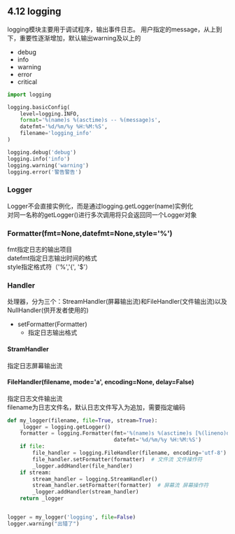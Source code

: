 ## 4.12 logging
logging模块主要用于调试程序，输出事件日志。
用户指定的message，从上到下，重要性逐渐增加，默认输出warning及以上的
- debug
- info
- warning
- error
- critical
```python
import logging

logging.basicConfig(
    level=logging.INFO,
    format='%(name)s %(asctime)s -- %(message)s',
    datefmt='%d/%m/%y %H:%M:%S',
    filename='logging_info'
)

logging.debug('debug')
logging.info('info')
logging.warning('warning')
logging.error('警告警告')
```

### Logger
Logger不会直接实例化，而是通过logging.getLogger(name)实例化   
对同一名称的getLogger()进行多次调用将只会返回同一个Logger对象

### Formatter(fmt=None,datefmt=None,style='%')
fmt指定日志的输出项目  
datefmt指定日志输出时间的格式  
style指定格式符（'%','{', '$'） 

### Handler
处理器，分为三个：StreamHandler(屏幕输出流)和FileHandler(文件输出流)以及NullHandler(供开发者使用的)
- setFormatter(Formatter)
	- 指定日志输出格式
#### StramHandler
指定日志屏幕输出流

#### FileHandler(filename, mode='a', encoding=None, delay=False)
指定日志文件输出流  
filename为日志文件名，默认日志文件写入为追加，需要指定编码


```python
def my_logger(filename, file=True, stream=True):
    _logger = logging.getLogger()
    formatter = logging.Formatter(fmt='%(name)s %(asctime)s [%(lineno)d] --  %(message)s',
                                  datefmt='%d/%m/%y %H:%M:%S')
    if file:
        file_handler = logging.FileHandler(filename, encoding='utf-8')
        file_handler.setFormatter(formatter)  # 文件流 文件操作符
        _logger.addHandler(file_handler)
    if stream:
        stream_handler = logging.StreamHandler()
        stream_handler.setFormatter(formatter)  # 屏幕流 屏幕操作符
        _logger.addHandler(stream_handler)
    return _logger


logger = my_logger('logging', file=False)
logger.warning("出错了")
```

